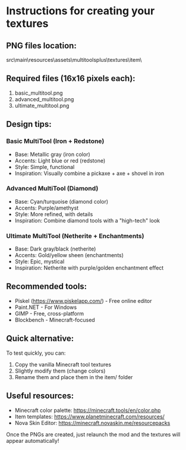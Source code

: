 # Instructions for creating your textures

## PNG files location:
src\main\resources\assets\multitoolsplus\textures\item\

## Required files (16x16 pixels each):
1. basic_multitool.png
2. advanced_multitool.png
3. ultimate_multitool.png

## Design tips:

### Basic MultiTool (Iron + Redstone)
- Base: Metallic gray (iron color)
- Accents: Light blue or red (redstone)
- Style: Simple, functional
- Inspiration: Visually combine a pickaxe + axe + shovel in iron

### Advanced MultiTool (Diamond)
- Base: Cyan/turquoise (diamond color)
- Accents: Purple/amethyst
- Style: More refined, with details
- Inspiration: Combine diamond tools with a "high-tech" look

### Ultimate MultiTool (Netherite + Enchantments)
- Base: Dark gray/black (netherite)
- Accents: Gold/yellow sheen (enchantments)
- Style: Epic, mystical
- Inspiration: Netherite with purple/golden enchantment effect

## Recommended tools:
- Piskel (https://www.piskelapp.com/) - Free online editor
- Paint.NET - For Windows
- GIMP - Free, cross-platform
- Blockbench - Minecraft-focused

## Quick alternative:
To test quickly, you can:
1. Copy the vanilla Minecraft tool textures
2. Slightly modify them (change colors)
3. Rename them and place them in the item/ folder

## Useful resources:
- Minecraft color palette: https://minecraft.tools/en/color.php
- Item templates: https://www.planetminecraft.com/resources/
- Nova Skin Editor: https://minecraft.novaskin.me/resourcepacks

Once the PNGs are created, just relaunch the mod and the textures will appear automatically!

